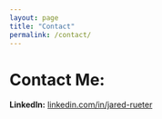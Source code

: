 ```yaml
---
layout: page
title: "Contact"
permalink: /contact/
---
```



# Contact Me:
**LinkedIn:** [linkedin.com/in/jared-rueter](https://linkedin.com/in/jared-rueter/) 
